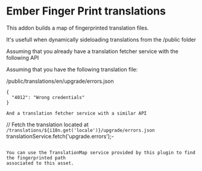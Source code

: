 # Ember Finger Print translations

This addon builds a map of fingerprinted translation files.

It's usefull when dynamically sideloading translations from the /public folder 

Assuming that you already have a translation fetcher service with the following API

Assuming that you have the following translation file:

/public/translations/en/upgrade/errors.json
```
{
  "4012": "Wrong credentials"
}

And a translation fetcher service with a similar API

```
// Fetch the translation located at `/translations/${i18n.get('locale')}/upgrade/errors.json`
translationService.fetch('upgrade.errors');-

```

You can use the TranslationMap service provided by this plugin to find the fingerprinted path
associated to this asset.
